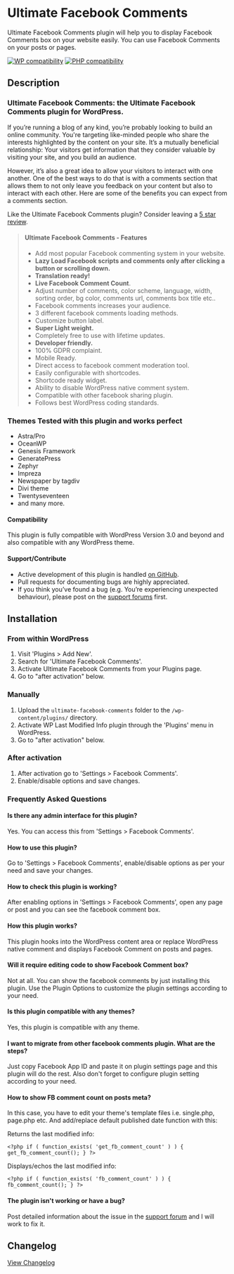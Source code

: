 # Ultimate Facebook Comments

Ultimate Facebook Comments plugin will help you to display Facebook Comments box on your website easily. You can use Facebook Comments on your posts or pages.

[![WP compatibility](https://plugintests.com/plugins/ultimate-facebook-comments/wp-badge.svg)](https://plugintests.com/plugins/ultimate-facebook-comments/latest) [![PHP compatibility](https://plugintests.com/plugins/ultimate-facebook-comments/php-badge.svg)](https://plugintests.com/plugins/ultimate-facebook-comments/latest)

## Description

### Ultimate Facebook Comments: the Ultimate Facebook Comments plugin for WordPress.

If you’re running a blog of any kind, you’re probably looking to build an online community. You're targeting like-minded people who share the interests highlighted by the content on your site. It’s a mutually beneficial relationship: Your visitors get information that they consider valuable by visiting your site, and you build an audience.

However, it’s also a great idea to allow your visitors to interact with one another. One of the best ways to do that is with a comments section that allows them to not only leave you feedback on your content but also to interact with each other. Here are some of the benefits you can expect from a comments section.

Like the Ultimate Facebook Comments plugin? Consider leaving a [5 star review](https://wordpress.org/support/plugin/ultimate-facebook-comments/reviews/?rate=5#new-post).

> #### Ultimate Facebook Comments - Features
>
> - Add most popular Facebook commenting system in your website.<br />
> - **Lazy Load Facebook scripts and comments only after clicking a button or scrolling down.**<br />
> - **Translation ready!**<br />
> - **Live Facebook Comment Count**.<br />
> - Adjust number of comments, color scheme, language, width, sorting order, bg color, comments url, comments box title etc..<br />
> - Facebook comments increases your audience.<br />
> - 3 different facebook comments loading methods.<br />
> - Customize button label.<br />
> - **Super Light weight.**<br />
> - Completely free to use with lifetime updates.<br />
> - **Developer friendly.**<br />
> - 100% GDPR complaint.<br />
> - Mobile Ready.<br />
> - Direct access to facebook comment moderation tool.<br />
> - Easily configurable with shortcodes.<br />
> - Shortcode ready widget.<br />
> - Ability to disable WordPress native comment system.<br />
> - Compatible with other facebook sharing plugin.<br />
> - Follows best WordPress coding standards.<br />

### Themes Tested with this plugin and works perfect

* Astra/Pro
* OceanWP
* Genesis Framework
* GeneratePress
* Zephyr
* Impreza
* Newspaper by tagdiv
* Divi theme
* Twentyseventeen
* and many more.

#### Compatibility

This plugin is fully compatible with WordPress Version 3.0 and beyond and also compatible with any WordPress theme.

#### Support/Contribute

* Active development of this plugin is handled [on GitHub](https://github.com/iamsayan/ultimate-facebook-comments).
* Pull requests for documenting bugs are highly appreciated.
* If you think you’ve found a bug (e.g. You’re experiencing unexpected behaviour), please post on the [support forums](https://wordpress.org/support/plugin/ultimate-facebook-comments) first.

## Installation ##

### From within WordPress ###
1. Visit 'Plugins > Add New'.
1. Search for 'Ultimate Facebook Comments'.
1. Activate Ultimate Facebook Comments from your Plugins page.
1. Go to "after activation" below.

### Manually ###
1. Upload the `ultimate-facebook-comments` folder to the `/wp-content/plugins/` directory.
1. Activate WP Last Modified Info plugin through the 'Plugins' menu in WordPress.
1. Go to "after activation" below.

### After activation ###
1. After activation go to 'Settings > Facebook Comments'.
1. Enable/disable options and save changes.

### Frequently Asked Questions

#### Is there any admin interface for this plugin?

Yes. You can access this from 'Settings > Facebook Comments'.

#### How to use this plugin?

Go to 'Settings > Facebook Comments', enable/disable options as per your need and save your changes.

#### How to check this plugin is working?

After enabling options in 'Settings > Facebook Comments', open any page or post and you can see the facebook comment box.

#### How this plugin works?

This plugin hooks into the WordPress content area or replace WordPress native comment and displays Facebook Comment on posts and pages.

#### Will it require editing code to show Facebook Comment box?

Not at all. You can show the facebook comments by just installing this plugin. Use the Plugin Options to customize the plugin settings according to your need.

#### Is this plugin compatible with any themes?

Yes, this plugin is compatible with any theme.

#### I want to migrate from other facebook comments plugin. What are the steps?

Just copy Facebook App ID and paste it on plugin settings page and this plugin will do the rest. Also don't forget to configure plugin setting according to your need.

#### How to show FB comment count on posts meta?

In this case, you have to edit your theme's template files i.e. single.php, page.php etc. And add/replace default published date function with this:

Returns the last modified info:

`<?php if ( function_exists( 'get_fb_comment_count' ) ) {
		get_fb_comment_count();
	}
?>`

Displays/echos the last modified info:

`<?php if ( function_exists( 'fb_comment_count' ) ) {
		fb_comment_count();
	}
?>`

#### The plugin isn't working or have a bug?

Post detailed information about the issue in the [support forum](https://wordpress.org/support/plugin/ultimate-facebook-comments) and I will work to fix it.

## Changelog ##
[View Changelog](CHANGELOG.md)
